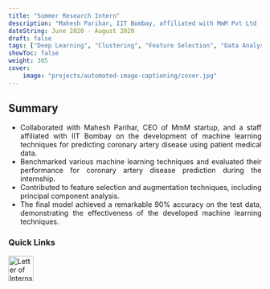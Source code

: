 ```yaml
---
title: "Summer Research Intern"
description: "Mahesh Parihar, IIT Bombay, affiliated with MmM Pvt Ltd (Medical Startup)"
dateString: June 2020 - August 2020
draft: false
tags: ["Deep Learning", "Clustering", "Feature Selection", "Data Analysis", "Machine Learning"]
showToc: false
weight: 305
cover:
    image: "projects/automated-image-captioning/cover.jpg"
--- 
```


<h2>Summary</h2>
<div style="text-align: justify">

- Collaborated with Mahesh Parihar, CEO of MmM startup, and a staff affiliated with IIT Bombay on the development of machine learning techniques for predicting coronary artery disease using patient medical data.
- Benchmarked various machine learning techniques and evaluated their performance for coronary artery disease prediction during the internship.
- Contributed to feature selection and augmentation techniques, including principal component analysis.
- The final model achieved a remarkable 90% accuracy on the test data, demonstrating the effectiveness of the developed machine learning techniques.

</div>

<h3> Quick Links </h3>
<!--- this is for the link icons  --->
<meta name="viewport" content="width=device-width, initial-scale=1" />
<style>
  /* styles for grid container */
  .grid-container {
    display: grid;
    grid-template-columns: 60px 1fr;
    
    position: relative;
  }

  .grid-item {
    overflow: hidden;
  }
</style>
<div class="grid-container">
  <div class="grid-item">
    <a href="https://drive.google.com/file/d/1z4zwMFXTXyWl5OpkGO15yJfRY_acKPyK/view?usp=sharing"><img src="/icons/certificate.png" width="50" height="50" style="justify-content: space-between;" alt="Letter of Internship"/></a>
  </div>
</div>